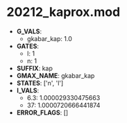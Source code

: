 # 20212_kaprox.mod

- **G_VALS**:
  - gkabar_kap: 1.0
- **GATES**:
  - l: 1
  - n: 1
- **SUFFIX**: kap
- **GMAX_NAME**: gkabar_kap
- **STATES**: ['n', 'l']
- **I_VALS**:
  - 6.3: 1.000029330475663
  - 37: 1.0000720666441874
- **ERROR_FLAGS**: []
